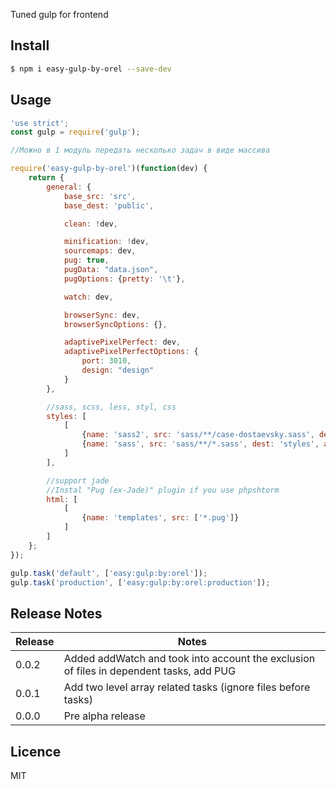 Tuned gulp for frontend

## Install

```bash
$ npm i easy-gulp-by-orel --save-dev
```

## Usage
```js
'use strict';
const gulp = require('gulp');

//Можно в 1 модуль передать несколько задач в виде массива

require('easy-gulp-by-orel')(function(dev) {
    return {
        general: {
            base_src: 'src',
            base_dest: 'public',

            clean: !dev,

            minification: !dev,
            sourcemaps: dev,
            pug: true,
            pugData: "data.json",
            pugOptions: {pretty: '\t'},

            watch: dev,

            browserSync: dev,
            browserSyncOptions: {},

            adaptivePixelPerfect: dev,
            adaptivePixelPerfectOptions: {
                port: 3010,
                design: "design"
            }
        },

        //sass, scss, less, styl, css
        styles: [
            [
                {name: 'sass2', src: 'sass/**/case-dostaevsky.sass', dest: 'styles2', autoprefixer: true, disabled: false},
                {name: 'sass', src: 'sass/**/*.sass', dest: 'styles', autoprefixer: true, disabled: false}
            ]
        ],

        //support jade
        //Instal "Pug (ex-Jade)" plugin if you use phpshtorm
        html: [
            [
                {name: 'templates', src: ['*.pug']}
            ]
        ]
    };
});

gulp.task('default', ['easy:gulp:by:orel']);
gulp.task('production', ['easy:gulp:by:orel:production']);
```

## Release Notes

| Release | Notes |
| --- | --- |
| 0.0.2 | Added addWatch and took into account the exclusion of files in dependent tasks, add PUG |
| 0.0.1 | Add two level array related tasks (ignore files before tasks) |
| 0.0.0 | Pre alpha release |

## Licence

MIT
<!-- do not want to make nodeinit to complicated, you can edit this whenever you want. -->